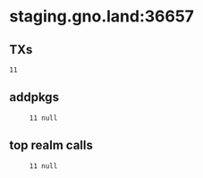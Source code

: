 # staging.gno.land:36657

## TXs
```
11
```

## addpkgs
```
     11 null
```

## top realm calls
```
     11 null
```

